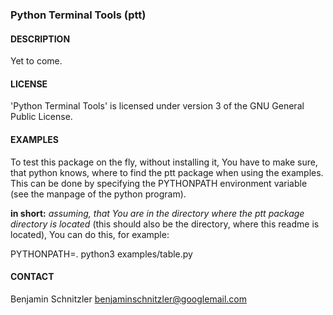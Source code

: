 ### Python Terminal Tools (ptt)

#### DESCRIPTION

Yet to come.

#### LICENSE

'Python Terminal Tools' is licensed under version 3 of the GNU General Public
License.

#### EXAMPLES

To test this package on the fly, without installing it, You have to make sure,
that python knows, where to find the ptt package when using the examples. This
can be done by specifying the PYTHONPATH environment variable (see the manpage
of the python program).

**in short:** *assuming, that You are in the directory where the ptt package
directory is located* (this should also be the directory, where this readme is
located), You can do this, for example:

  PYTHONPATH=. python3 examples/table.py

#### CONTACT

Benjamin Schnitzler <benjaminschnitzler@googlemail.com>
